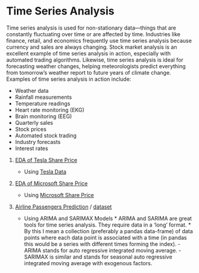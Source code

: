 # Time Series Analysis
Time series analysis is used for non-stationary data—things that are constantly fluctuating over time or are affected by time. Industries like finance, retail, and economics frequently use time series analysis because currency and sales are always changing. Stock market analysis is an excellent example of time series analysis in action, especially with automated trading algorithms. Likewise, time series analysis is ideal for forecasting weather changes, helping meteorologists predict everything from tomorrow’s weather report to future years of climate change. Examples of time series analysis in action include:

- Weather data
- Rainfall measurements
- Temperature readings
- Heart rate monitoring (EKG)
- Brain monitoring (EEG)
- Quarterly sales
- Stock prices
- Automated stock trading
- Industry forecasts
- Interest rates

1. [EDA of Tesla Share Price](./notebooks/EDA%20of%20Time%20Series%20Data_Tesla%20Share%20Price.ipynb)

     - Using [Tesla Data](https://www.google.com/search?q=tesla+shaere+price&oq=tesla+shaere+price&gs_lcrp=EgZjaHJvbWUyBggAEEUYOTIPCAEQABgNGIMBGLEDGIAEMgkIAhAAGA0YgAQyCQgDEAAYDRiABDIMCAQQABgNGLEDGIAEMgkIBRAAGA0YgAQyCQgGEAAYDRiABDIJCAcQABgNGIAEMgkICBAAGA0YgAQyCQgJEAAYDRiABNIBCDk1MDVqMWo3qAIAsAIA&sourceid=chrome&ie=UTF-8)
  
2. [EDA of Microsoft Share Price](./notebooks/EDA%20of%20Time%20Series_Microsoft.ipynb)

    - Using [Microsoft Share Price](https://www.google.com/search?q=microsoft+share+price&sxsrf=AB5stBjHXaWCTfDv5sikjr1xKtkkLmAfJw%3A1689232224337&ei=YKOvZIiOFP-SseMP0MKMWA&oq=micro+share+price&gs_lcp=Cgxnd3Mtd2l6LXNlcnAQAxgAMgYIABAHEB4yBggAEAcQHjIGCAAQBxAeMgYIABAHEB4yBggAEAcQHjIGCAAQBxAeMgYIABAHEB4yBQgAEIAEMgYIABAHEB4yBggAEAcQHjoLCAAQigUQsQMQkQI6CwgAEIAEELEDEIMBSgQIQRgAUABYowdgvxNoAHABeACAAbUBiAGqBpIBAzAuNZgBAKABAcABAQ&sclient=gws-wiz-serp)
  
3. [Airline Passengers Prediction](./notebooks/Airline%20Passenger%20Prediction_ARIMA.ipynb) / [dataset](./datasets/airline_passengers.csv)

   * Using ARIMA and SARIMAX Models
          * ARIMA and SARIMA are great tools for time series analysis. They require data in a ‘long’ format. 
          * By this I mean a collection (preferably a pandas data-frame) of data points where each data point is associated with a time (in pandas this would be a series                with different times forming the index). 
                   - ARIMA stands for auto regressive integrated moving average. 
                   - SARIMAX is similar and stands for seasonal auto regressive integrated moving average with exogenous factors.
